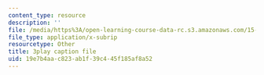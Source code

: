 ```yaml
---
content_type: resource
description: ''
file: /media/https%3A/open-learning-course-data-rc.s3.amazonaws.com/15-071-the-analytics-edge-spring-2017/19e7b4aac823ab1f39c445f185af8a52_eUZHMoJ1EJE.srt
file_type: application/x-subrip
resourcetype: Other
title: 3play caption file
uid: 19e7b4aa-c823-ab1f-39c4-45f185af8a52
---
```

